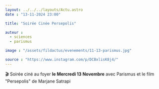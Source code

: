 ```yaml
---
layout: ../../../layouts/Actu.astro
date : "13-11-2024 23:00"

title: "Soirée Cinée Persepolis"

auteur :
  - sciences
  - parismus

image : "/assets/fildactus/evenements/11-13-parismus.jpg"

source : "https://www.instagram.com/p/DCBxlisK8j4/"
---
```


🎬 Soirée ciné au foyer __le Mercredi 13 Novembre__ avec Parismus et le film "Persepolis" de Marjane Satrapi
